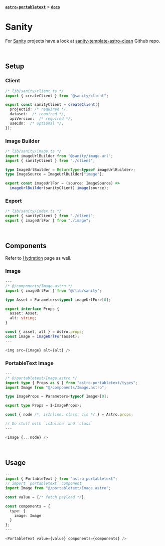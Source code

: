 [**`astro-portabletext`**](../README.md) > [**`docs`**](README.md)

# Sanity

For [Sanity](https://sanity.io) projects have a look at [sanity-template-astro-clean](https://github.com/sanity-io/sanity-template-astro-clean) Github repo.

&nbsp;

## Setup

### Client
```ts
/* lib/sanity/client.ts */
import { createClient } from "@sanity/client";

export const sanityClient = createClient({
  projectId: /* required */,
  dataset:  /* required */,
  apiVersion:  /* required */,
  useCdn:  /* optional */,
});
```

### Image Builder
```ts
/* lib/sanity/image.ts */
import imageUrlBuilder from "@sanity/image-url";
import { sanityClient } from "./client";

type ImageUrlBuilder = ReturnType<typeof imageUrlBuilder>;
type ImageSource = ImageUrlBuilder["image"];

export const imageUrlFor = (source: ImageSource) =>
  imageUrlBuilder(sanityClient).image(source);

```

### Export

```ts
/* lib/sanity/index.ts */
export { sanityClient } from "./client";
export { imageUrlFor } from "./image";
```

&nbsp;

## Components

Refer to [Hydration](./hydration.md) page as well.

### Image

```ts
---
/* @/components/Image.astro */
import { imageUrlFor } from "@/lib/sanity";

type Asset = Parameters<typeof imageUrlFor>[0];

export interface Props {
  asset: Asset;
  alt: string;
}

const { asset, alt } = Astro.props;
const image = imageUrlFor(asset);
---

<img src={image} alt={alt} />
```

### PortableText Image

```ts
---
/* @/portabletext/Image.astro */
import type { Props as $ } from "astro-portabletext/types";
import Image from "@/components/Image.astro";

type ImageProps = Parameters<typeof Image>[0];

export type Props = $<ImageProps>;

const { node /*, isInline, class: cls */ } = Astro.props;

// Do stuff with `isInline` and `class`
---

<Image {...node} />
```

&nbsp;

## Usage

```ts
---
import { PortableText } from "astro-portabletext";
// import `portabletext` component
import Image from "@/portabletext/Image.astro"; 

const value = {/* fetch payload */};

const components = {
  type: {
    image: Image
  }
};
---

<PortableText value={value} components={components} />
```